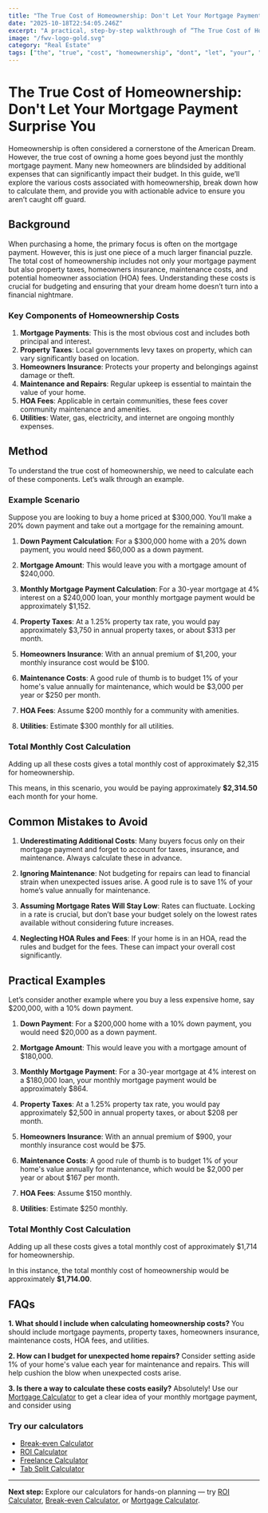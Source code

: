 ```yaml
---
title: "The True Cost of Homeownership: Don't Let Your Mortgage Payment Surprise You — Complete Guide"
date: "2025-10-18T22:54:05.246Z"
excerpt: "A practical, step-by-step walkthrough of “The True Cost of Homeownership: Don't Let Your Mortgage Payment Surprise You”."
image: "/fwv-logo-gold.svg"
category: "Real Estate"
tags: ["the", "true", "cost", "homeownership", "dont", "let", "your", "mortgage"]
---
```


# The True Cost of Homeownership: Don't Let Your Mortgage Payment Surprise You

Homeownership is often considered a cornerstone of the American Dream. However, the true cost of owning a home goes beyond just the monthly mortgage payment. Many new homeowners are blindsided by additional expenses that can significantly impact their budget. In this guide, we’ll explore the various costs associated with homeownership, break down how to calculate them, and provide you with actionable advice to ensure you aren’t caught off guard.

## Background

When purchasing a home, the primary focus is often on the mortgage payment. However, this is just one piece of a much larger financial puzzle. The total cost of homeownership includes not only your mortgage payment but also property taxes, homeowners insurance, maintenance costs, and potential homeowner association (HOA) fees. Understanding these costs is crucial for budgeting and ensuring that your dream home doesn’t turn into a financial nightmare.

### Key Components of Homeownership Costs

1. **Mortgage Payments**: This is the most obvious cost and includes both principal and interest.
2. **Property Taxes**: Local governments levy taxes on property, which can vary significantly based on location.
3. **Homeowners Insurance**: Protects your property and belongings against damage or theft.
4. **Maintenance and Repairs**: Regular upkeep is essential to maintain the value of your home.
5. **HOA Fees**: Applicable in certain communities, these fees cover community maintenance and amenities.
6. **Utilities**: Water, gas, electricity, and internet are ongoing monthly expenses.

## Method

To understand the true cost of homeownership, we need to calculate each of these components. Let’s walk through an example.

### Example Scenario

Suppose you are looking to buy a home priced at $300,000. You’ll make a 20% down payment and take out a mortgage for the remaining amount.

1. **Down Payment Calculation**: For a $300,000 home with a 20% down payment, you would need $60,000 as a down payment.

2. **Mortgage Amount**: This would leave you with a mortgage amount of $240,000.

3. **Monthly Mortgage Payment Calculation**:
   For a 30-year mortgage at 4% interest on a $240,000 loan, your monthly mortgage payment would be approximately $1,152.

4. **Property Taxes**: At a 1.25% property tax rate, you would pay approximately $3,750 in annual property taxes, or about $313 per month.

5. **Homeowners Insurance**: With an annual premium of $1,200, your monthly insurance cost would be $100.

6. **Maintenance Costs**: A good rule of thumb is to budget 1% of your home's value annually for maintenance, which would be $3,000 per year or $250 per month.

7. **HOA Fees**: Assume $200 monthly for a community with amenities.

8. **Utilities**: Estimate $300 monthly for all utilities.

### Total Monthly Cost Calculation
Adding up all these costs gives a total monthly cost of approximately $2,315 for homeownership.

This means, in this scenario, you would be paying approximately **$2,314.50** each month for your home.

## Common Mistakes to Avoid

1. **Underestimating Additional Costs**: Many buyers focus only on their mortgage payment and forget to account for taxes, insurance, and maintenance. Always calculate these in advance.
   
2. **Ignoring Maintenance**: Not budgeting for repairs can lead to financial strain when unexpected issues arise. A good rule is to save 1% of your home’s value annually for maintenance.
   
3. **Assuming Mortgage Rates Will Stay Low**: Rates can fluctuate. Locking in a rate is crucial, but don’t base your budget solely on the lowest rates available without considering future increases.
   
4. **Neglecting HOA Rules and Fees**: If your home is in an HOA, read the rules and budget for the fees. These can impact your overall cost significantly.

## Practical Examples

Let’s consider another example where you buy a less expensive home, say $200,000, with a 10% down payment.

1. **Down Payment**: For a $200,000 home with a 10% down payment, you would need $20,000 as a down payment.

2. **Mortgage Amount**: This would leave you with a mortgage amount of $180,000.

3. **Monthly Mortgage Payment**: For a 30-year mortgage at 4% interest on a $180,000 loan, your monthly mortgage payment would be approximately $864.

4. **Property Taxes**: At a 1.25% property tax rate, you would pay approximately $2,500 in annual property taxes, or about $208 per month.

5. **Homeowners Insurance**: With an annual premium of $900, your monthly insurance cost would be $75.

6. **Maintenance Costs**: A good rule of thumb is to budget 1% of your home's value annually for maintenance, which would be $2,000 per year or about $167 per month.

7. **HOA Fees**: Assume $150 monthly.

8. **Utilities**: Estimate $250 monthly.

### Total Monthly Cost Calculation
Adding up all these costs gives a total monthly cost of approximately $1,714 for homeownership.

In this instance, the total monthly cost of homeownership would be approximately **$1,714.00**.

## FAQs

**1. What should I include when calculating homeownership costs?**
You should include mortgage payments, property taxes, homeowners insurance, maintenance costs, HOA fees, and utilities.

**2. How can I budget for unexpected home repairs?**
Consider setting aside 1% of your home's value each year for maintenance and repairs. This will help cushion the blow when unexpected costs arise.

**3. Is there a way to calculate these costs easily?**
Absolutely! Use our [Mortgage Calculator](/calculators) to get a clear idea of your monthly mortgage payment, and consider using



### Try our calculators
- [Break-even Calculator](/calculators)
- [ROI Calculator](/calculators)
- [Freelance Calculator](/calculators)
- [Tab Split Calculator](/calculators)


---
**Next step:** Explore our calculators for hands-on planning — try [ROI Calculator](/calculators), [Break-even Calculator](/calculators), or [Mortgage Calculator](/calculators).


<script type="application/ld+json">
{
  "@context": "https://schema.org",
  "@type": "Article",
  "headline": "The True Cost of Homeownership: Don't Let Your Mortgage Payment Surprise You — Complete Guide",
  "description": "A practical, step-by-step walkthrough of “The True Cost of Homeownership: Don't Let Your Mortgage Payment Surprise You”.",
  "author": {
    "@type": "Organization",
    "name": "Foster Wealth Ventures"
  },
  "datePublished": "2025-10-18T22:53:44.300Z",
  "image": "/fwv-logo-gold.svg"
}
</script>


<script type="application/ld+json">
{ "@context":"https://schema.org", "@type":"FAQPage", "mainEntity": [] }
</script>
